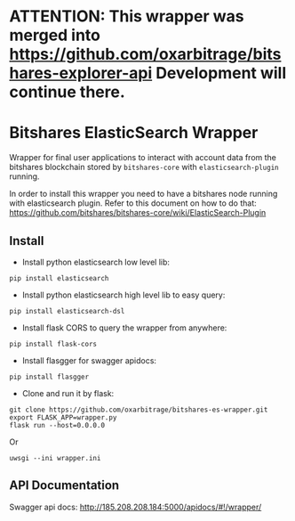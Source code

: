 # ATTENTION: This wrapper was merged into https://github.com/oxarbitrage/bitshares-explorer-api Development will continue there.

# Bitshares ElasticSearch Wrapper

Wrapper for final user applications to interact with account data from the bitshares blockchain stored by  `bitshares-core` with `elasticsearch-plugin` running. 

In order to install this wrapper you need to have a bitshares node running with elasticsearch plugin. Refer to this document on how to do that: https://github.com/bitshares/bitshares-core/wiki/ElasticSearch-Plugin

## Install

- Install python elasticsearch low level lib:

`pip install elasticsearch`

- Install python elasticsearch high level lib to easy query:

`pip install elasticsearch-dsl`

- Install flask CORS to query the wrapper from anywhere:

`pip install flask-cors`

- Install flasgger for swagger apidocs:

`pip install flasgger`

- Clone and run it by flask:

```
git clone https://github.com/oxarbitrage/bitshares-es-wrapper.git
export FLASK_APP=wrapper.py
flask run --host=0.0.0.0
```

Or

```
uwsgi --ini wrapper.ini
```
 
 ## API Documentation
 
 Swagger api docs: http://185.208.208.184:5000/apidocs/#!/wrapper/
